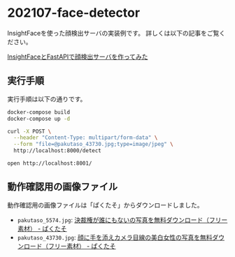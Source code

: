 # 202107-face-detector

InsightFaceを使った顔検出サーバの実装例です。
詳しくは以下の記事をご覧ください。

[InsightFaceとFastAPIで顔検出サーバを作ってみた](https://zenn.dev/yuyakato/articles/6a1d8177901381)

## 実行手順

実行手順は以下の通りです。

```sh
docker-compose build
docker-compose up -d

curl -X POST \
  --header "Content-Type: multipart/form-data" \
  --form "file=@pakutaso_43730.jpg;type=image/jpeg" \
  http://localhost:8000/detect

open http://localhost:8001/
```

## 動作確認用の画像ファイル

動作確認用の画像ファイルは「ぱくたそ」からダウンロードしました。

* `pakutaso_5574.jpg`: [決裁権が誰にもないの写真を無料ダウンロード（フリー素材） - ぱくたそ](https://www.pakutaso.com/20141237343post-4921.html)
* `pakutaso_43730.jpg`: [顔に手を添えカメラ目線の美白女性の写真を無料ダウンロード（フリー素材） - ぱくたそ](https://www.pakutaso.com/20210219041post-33497.html)
